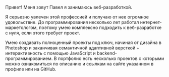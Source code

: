 Привет! Меня зовут Павел я занимаюсь веб-разработкой.

Я серьезно увлечен этой профессией и получаю от нее огромное удовольствие. До программирования несколько лет работал интернет-маркетологом, поэтому умею комплексно подходить к веб-разработке с нуля, если этого требует проект.

Умею создавать полноценный проекты под ключ, начиная от дизайна в Photoshop и заканчивая семантичной адаптивной версткой + интерактивность с помощью JavaScript и backend-программированием. В портфолио есть несколько проектов с которыми можно ознакомиться по описанию и ссылкам на сайте указанном в профиле или на GitHub.
